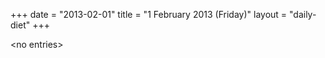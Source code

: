 +++
date = "2013-02-01"
title = "1 February 2013 (Friday)"
layout = "daily-diet"
+++

<p>&lt;no entries&gt;</p>
